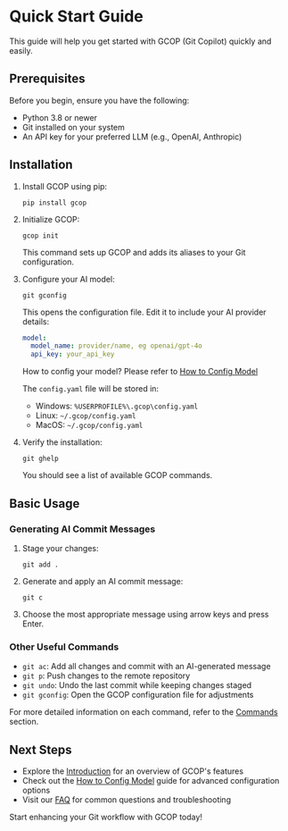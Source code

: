 # Quick Start Guide

This guide will help you get started with GCOP (Git Copilot) quickly and easily.

## Prerequisites

Before you begin, ensure you have the following:

- Python 3.8 or newer
- Git installed on your system
- An API key for your preferred LLM (e.g., OpenAI, Anthropic)

## Installation

1. Install GCOP using pip:

   ```
   pip install gcop
   ```

2. Initialize GCOP:

   ```
   gcop init
   ```

   This command sets up GCOP and adds its aliases to your Git configuration.

3. Configure your AI model:

   ```
   git gconfig
   ```

   This opens the configuration file. Edit it to include your AI provider details:

   ```yaml
   model:
     model_name: provider/name, eg openai/gpt-4o
     api_key: your_api_key
   ```

   How to config your model? Please refer to [How to Config Model](../how-to-config-model.md)

   The `config.yaml` file will be stored in:
   - Windows: `%USERPROFILE%\.gcop\config.yaml`
   - Linux: `~/.gcop/config.yaml`
   - MacOS: `~/.gcop/config.yaml`

4. Verify the installation:

   ```
   git ghelp
   ```

   You should see a list of available GCOP commands.

## Basic Usage

### Generating AI Commit Messages

1. Stage your changes:

   ```
   git add .
   ```

2. Generate and apply an AI commit message:

   ```
   git c
   ```

3. Choose the most appropriate message using arrow keys and press Enter.

### Other Useful Commands

- `git ac`: Add all changes and commit with an AI-generated message
- `git p`: Push changes to the remote repository
- `git undo`: Undo the last commit while keeping changes staged
- `git gconfig`: Open the GCOP configuration file for adjustments

For more detailed information on each command, refer to the [Commands](./commands.md) section.

## Next Steps

- Explore the [Introduction](./introduction.md) for an overview of GCOP's features
- Check out the [How to Config Model](../how-to-config-model.md) guide for advanced configuration options
- Visit our [FAQ](../faq.md) for common questions and troubleshooting

Start enhancing your Git workflow with GCOP today!
